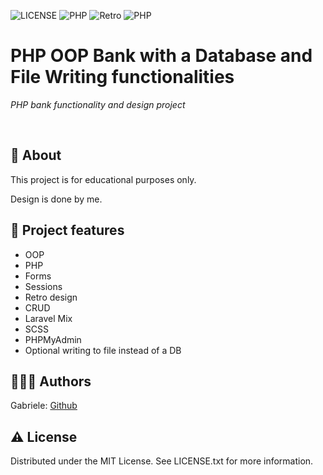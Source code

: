 ![LICENSE](https://img.shields.io/badge/license-MIT-blue.svg?style=flat-square)
![PHP](https://img.shields.io/badge/PHP-OOP-green.svg)
![Retro](https://img.shields.io/badge/Retro-Design-pink.svg)
![PHP](https://img.shields.io/badge/PHP-Database-purple.svg)

# PHP OOP Bank with a Database and File Writing functionalities

_PHP bank functionality and design project_

<br>

## 🌟 About

This project is for educational purposes only. 

Design is done by me. 

## 🎯 Project features

-   OOP
-   PHP
-   Forms
-   Sessions
-   Retro design
-   CRUD
-   Laravel Mix
-   SCSS
-   PHPMyAdmin
-   Optional writing to file instead of a DB


## 🧚🏻‍♀️ Authors

Gabriele: [Github](https://github.com/janusonyte)

## ⚠️ License

Distributed under the MIT License. See LICENSE.txt for more information.

